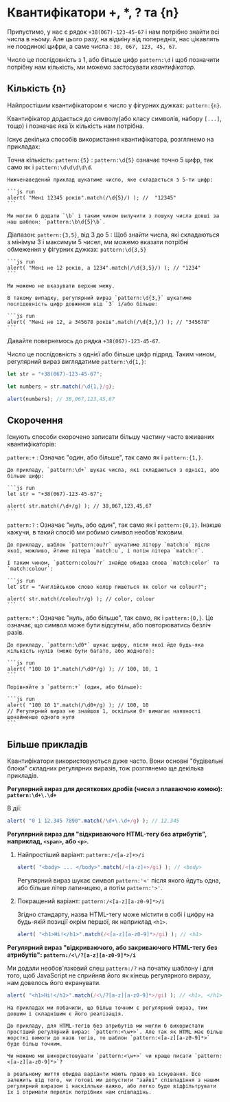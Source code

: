 # Квантифікатори +, *, ? та {n}

Припустимо, у нас є рядок `+38(067)-123-45-67` і нам потрібно знайти всі числа в ньому. Але цього разу, на відміну від попередніх, нас цікавлять не поодинокі цифри, а саме числа : `38, 067, 123, 45, 67`.

Число це послідовність з 1, або більше цифр `pattern:\d` і щоб позначити потрібну нам кількість, ми можемо застосувати *квантифікатор*.

## Кількість {n}

Найпростішим квантифікатором є число у  фігурних дужках: `pattern:{n}`.

Квантифікатор додається до символу(або класу символів, набору `[...]`, тощо) і позначає яка їх кількість нам потрібна.

Існує декілька способів використання квантифікатора, розглянемо на прикладах:

Точна кількість: `pattern:{5}`
: `pattern:\d{5}` означає точно 5 цифр, так само як і `pattern:\d\d\d\d\d`.

    Нижченаведений приклад шукатиме число, яке складається з 5-ти цифр:

    ```js run
    alert( "Мені 12345 років".match(/\d{5}/) ); //  "12345"
    ```

    Ми могли б додати `\b` і таким чином вилучити з пошуку числа довші за наш шаблон: `pattern:\b\d{5}\b`.

Діапазон: `pattern:{3,5}`, від 3 до 5
: Щоб знайти числа, які складаються з мінімум 3 і максимум 5 чисел, ми можемо вказати потрібні обмеження у фігурних дужках: `pattern:\d{3,5}`

    ```js run
    alert( "Мені не 12 років, а 1234".match(/\d{3,5}/) ); // "1234"
    ```

    Ми можемо не вказувати верхню межу.

    В такому випадку, регулярний вираз `pattern:\d{3,}` шукатиме послідовність цифр довжиною від `3` і/або більше:

    ```js run
    alert( "Мені не 12, а 345678 років".match(/\d{3,}/) ); // "345678"
    ```

Давайте повернемось до рядка `+38(067)-123-45-67`.

Число це послідовність з однієї або більше цифр підряд. Таким чином, регулярний вираз виглядатиме `pattern:\d{1,}`:

```js run
let str = "+38(067)-123-45-67";

let numbers = str.match(/\d{1,}/g);

alert(numbers); // 38,067,123,45,67
```

## Скорочення

Існують способи скорочено записати більшу частину часто вживаних квантифікаторів:

`pattern:+`
: Означає "один, або більше", так само як і `pattern:{1,}`.

    До прикладу, `pattern:\d+` шукає числа, які складаються з однієї, або більше цифр:

    ```js run
    let str = "+38(067)-123-45-67";

    alert( str.match(/\d+/g) ); // 38,067,123,45,67
    ```

`pattern:?`
: Означає "нуль, або один", так само як і `pattern:{0,1}`. Інакше кажучи, в такий спосіб ми робимо символ необов'язковим.

    До прикладу, шаблон `pattern:ou?r` шукатиме літеру `match:o` після якої, можливо, йтиме літера `match:u`, і потім літера `match:r`.

    І таким чином, `pattern:colou?r` знайде обидва слова `match:color` та `match:colour`:

    ```js run
    let str = "Англійською слово колір пишеться як color чи colour?";

    alert( str.match(/colou?r/g) ); // color, colour
    ```

`pattern:*`
: Означає "нуль, або більше", так само, як і `pattern:{0,}`. Це означає, що символ може бути відсутнім, або повторюватись безліч разів.

    До прикладу, `pattern:\d0*` шукає цифру, після якої йде будь-яка кількість нулів (може бути багато, або жодного):

    ```js run
    alert( "100 10 1".match(/\d0*/g) ); // 100, 10, 1
    ```

    Порівняйте з `pattern:+` (один, або більше):

    ```js run
    alert( "100 10 1".match(/\d0+/g) ); // 100, 10
    // Регулярний вираз не знайшов 1, оскільки 0+ вимагає наявності щонайменше одного нуля
    ```

## Більше прикладів

Квантифікатори використовуються дуже часто. Вони основні "будівельні блоки" складних регулярних виразів, тож розглянемо ще декілька прикладів.

**Регулярний вираз для десяткових дробів (чисел з плаваючою комою): `pattern:\d+\.\d+`**

В дії:
```js run
alert( "0 1 12.345 7890".match(/\d+\.\d+/g) ); // 12.345
```

**Регулярний вираз для "відкриваючого HTML-тегу без атрибутів", наприклад, `<span>`, або `<p>`.**

1. Найпростіший варіант: `pattern:/<[a-z]+>/i`

    ```js run
    alert( "<body> ... </body>".match(/<[a-z]+>/gi) ); // <body>
    ```

    Регулярний вираз шукає символ `pattern:'<'` після якого йдуть одна, або більше літер латиницею, а потім `pattern:'>'`.

2. Покращений варіант: `pattern:/<[a-z][a-z0-9]*>/i`

    Згідно стандарту, назва HTML-тегу може містити в собі і цифру на будь-якій позиції окрім першої, як наприклад `<h1>`.

    ```js run
    alert( "<h1>Hi!</h1>".match(/<[a-z][a-z0-9]*>/gi) ); // <h1>
    ```

**Регулярний вираз "відкриваючого, або закриваючого HTML-тегу без атрибутів": `pattern:/<\/?[a-z][a-z0-9]*>/i`**

Ми додали необов'язковий слеш `pattern:/?` на початку шаблону і для того, щоб JavaScript не сприйняв його як кінець регулярного виразу, нам довелось його екранувати.

```js run
alert( "<h1>Hi!</h1>".match(/<\/?[a-z][a-z0-9]*>/gi) ); // <h1>, </h1>
```

```smart header="Щоб зробити регулярний вираз більш точним, нам часто доводиться його ускладнювати"
На прикладах ми побачили, що більш точним є регулярний вираз, тим довшим і складнішим є його реалізація.

До прикладу, для HTML-тегів без атрибутів ми могли б використати простіший регулярний вираз: `pattern:<\w+>`. Але так як HTML має більш жорсткі вимоги до назв тегів, то шаблон `pattern:<[a-z][a-z0-9]*>` буде більш точним.

Чи можемо ми використовувати `pattern:<\w+>` чи краще писати `pattern:<[a-z][a-z0-9]*>`?

в реальному життя обидва варіанти мають право на існування. Все залежить від того, чи готові ми допустити "зайві" співпадіння з нашим регулярний виразом і наскілльки важко, або легко буде відфільтрувати їх і отримати перелік потрібних нам співпадінь.
```
